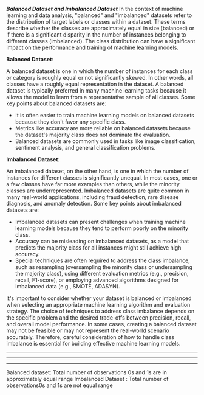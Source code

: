***Balanced Dataset and Imbalanced Dataset***
In the context of machine learning and data analysis, "balanced" and "imbalanced" datasets refer to the distribution of target labels or classes within a dataset. These terms describe whether the classes are approximately equal in size (balanced) or if there is a significant disparity in the number of instances belonging to different classes (imbalanced). The class distribution can have a significant impact on the performance and training of machine learning models.

**Balanced Dataset**:

A balanced dataset is one in which the number of instances for each class or category is roughly equal or not significantly skewed. In other words, all classes have a roughly equal representation in the dataset. A balanced dataset is typically preferred in many machine learning tasks because it allows the model to learn from a representative sample of all classes. Some key points about balanced datasets are:

- It is often easier to train machine learning models on balanced datasets because they don't favor any specific class.
- Metrics like accuracy are more reliable on balanced datasets because the dataset's majority class does not dominate the evaluation.
- Balanced datasets are commonly used in tasks like image classification, sentiment analysis, and general classification problems.

**Imbalanced Dataset**:

An imbalanced dataset, on the other hand, is one in which the number of instances for different classes is significantly unequal. In most cases, one or a few classes have far more examples than others, while the minority classes are underrepresented. Imbalanced datasets are quite common in many real-world applications, including fraud detection, rare disease diagnosis, and anomaly detection. Some key points about imbalanced datasets are:

- Imbalanced datasets can present challenges when training machine learning models because they tend to perform poorly on the minority class.
- Accuracy can be misleading on imbalanced datasets, as a model that predicts the majority class for all instances might still achieve high accuracy.
- Special techniques are often required to address the class imbalance, such as resampling (oversampling the minority class or undersampling the majority class), using different evaluation metrics (e.g., precision, recall, F1-score), or employing advanced algorithms designed for imbalanced data (e.g., SMOTE, ADASYN).

It's important to consider whether your dataset is balanced or imbalanced when selecting an appropriate machine learning algorithm and evaluation strategy. The choice of techniques to address class imbalance depends on the specific problem and the desired trade-offs between precision, recall, and overall model performance. In some cases, creating a balanced dataset may not be feasible or may not represent the real-world scenario accurately. Therefore, careful consideration of how to handle class imbalance is essential for building effective machine learning models.


---
---
---
Balanced dataset:
Total number of observations 0s and 1s are in approximately equal range
Imbalanced Dataset :
Total number of observations0s and 1s are not equal range 